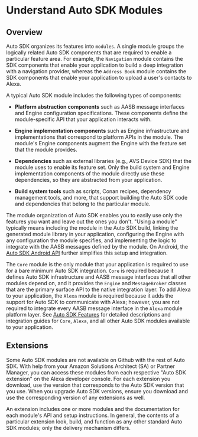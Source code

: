 # Understand Auto SDK Modules

## Overview

Auto SDK organizes its features into `modules`. A single module groups the logically related Auto SDK components that are required to enable a particular feature area. For example, the `Navigation` module contains the SDK components that enable your application to build a deep integration with a navigation provider, whereas the `Address Book` module contains the SDK components that enable your application to upload a user's contacts to Alexa.

A typical Auto SDK module includes the following types of components:

* **Platform abstraction components** such as AASB message interfaces and Engine configuration specifications. These components define the module-specific API that your application interacts with.

* **Engine implementation components** such as Engine infrastructure and implementations that correspond to platform APIs in the module. The module's Engine components augment the Engine with the feature set that the module provides.

* **Dependencies** such as external libraries (e.g., AVS Device SDK) that the module uses to enable its feature set. Only the build system and Engine implementation components of the module directly use these dependencies, so they are abstracted from your application.

* **Build system tools** such as scripts, Conan recipes, dependency management tools, and more, that support building the Auto SDK code and dependencies that belong to the particular module.

The module organization of Auto SDK enables you to easily use only the features you want and leave out the ones you don't. "Using a module" typically means including the module in the Auto SDK build, linking the generated module library in your application, configuring the Engine with any configuration the module specifies, and implementing the logic to integrate with the AASB messages defined by the module. On Android, the [Auto SDK Android API](./android-api-overview) further simplifies this setup and integration.

The `Core` module is the only module that your application is required to use for a bare minimum Auto SDK integration. `Core` is required because it defines Auto SDK infrastructure and AASB message interfaces that all other modules depend on, and it provides the `Engine` and `MessageBroker` classes that are the primary surface API to the native integration layer. To add Alexa to your application, the `Alexa` module is required because it adds the support for Auto SDK to communicate with Alexa; however, you are not required to integrate every AASB message interface in the `Alexa` module platform layer. See [Auto SDK Features](../features/index.md) for detailed descriptions and integration guides for `Core`, `Alexa`, and all other Auto SDK modules available to your application.

## Extensions

Some Auto SDK modules are not available on Github with the rest of Auto SDK. With help from your Amazon Solutions Architect (SA) or Partner Manager, you can access these modules from each respective "Auto SDK extension" on the Alexa developer console. For each extension you download, use the version that corresponds to the Auto SDK version that you use. When you upgrade Auto SDK versions, ensure you download and use the corresponding version of any extensions as well.

An extension includes one or more modules and the documentation for each module's API and setup instructions. In general, the contents of a particular extension look, build, and function as any other standard Auto SDK modules; only the delivery mechanism differs.